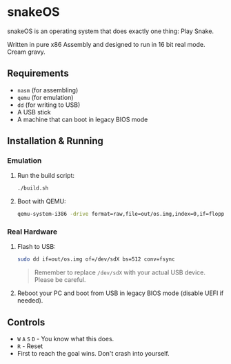 # snakeOS

snakeOS is an operating system that does exactly one thing:
Play Snake.

Written in pure x86 Assembly and designed to run in 16 bit real mode. Cream gravy.



## Requirements

* `nasm` (for assembling)
* `qemu` (for emulation)
* `dd` (for writing to USB)
* A USB stick
* A machine that can boot in legacy BIOS mode



## Installation & Running

### Emulation

1. Run the build script:

   ```bash
   ./build.sh
   ```

2. Boot with QEMU:

   ```bash
   qemu-system-i386 -drive format=raw,file=out/os.img,index=0,if=floppy
   ```



### Real Hardware

1. Flash to USB:

   ```bash
   sudo dd if=out/os.img of=/dev/sdX bs=512 conv=fsync
   ```

   > Remember to replace `/dev/sdX` with your actual USB device. Please be careful.

2. Reboot your PC and boot from USB in legacy BIOS mode (disable UEFI if needed).




## Controls

* `W` `A` `S` `D` - You know what this does.
* `R` - Reset
* First to reach the goal wins. Don't crash into yourself.
